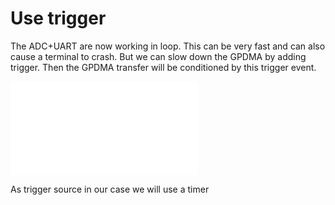 
# Use trigger

The ADC+UART are now working in loop. This can be very fast and can also cause a terminal to crash.
But we can slow down the GPDMA by adding trigger.
Then the GPDMA transfer will be conditioned by this trigger event. 

![adc dma uart tim](./img/adc_dma_uart_tim.json)

As trigger source in our case we will use a timer
